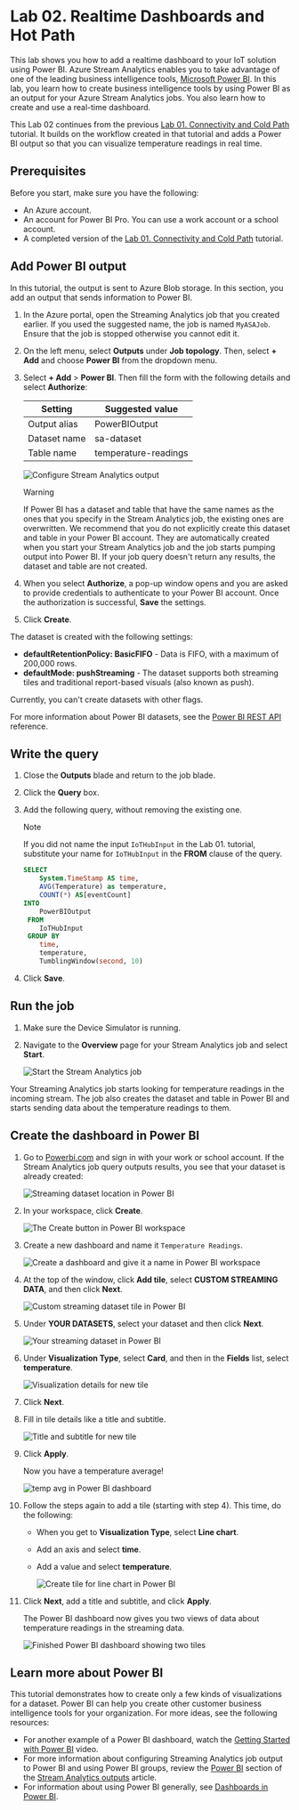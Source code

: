 # Lab 02. Realtime Dashboards and Hot Path

This lab shows you how to add a realtime dashboard to your IoT solution using Power BI. Azure Stream Analytics enables you to take advantage of one of the leading business intelligence tools, [Microsoft Power BI](https://powerbi.com/). In this lab, you learn how to create business intelligence tools by using Power BI as an output for your Azure Stream Analytics jobs. You also learn how to create and use a real-time dashboard.

This Lab 02 continues from the previous [Lab 01. Connectivity and Cold Path](./lab01-connectivity-cold-path.md) tutorial. It builds on the workflow created in that tutorial and adds a Power BI output so that you can visualize temperature readings in real time. 

## Prerequisites

Before you start, make sure you have the following:

* An Azure account.
* An account for Power BI Pro. You can use a work account or a school account.
* A completed version of the [Lab 01. Connectivity and Cold Path](./lab01-connectivity-cold-path.md)  tutorial.

## Add Power BI output
In this tutorial, the output is sent to Azure Blob storage. In this section, you add an output that sends information to Power BI.

1. In the Azure portal, open the Streaming Analytics job that you created earlier. If you used the suggested name, the job is named `MyASAJob`. Ensure that the job is stopped otherwise you cannot edit it.

2. On the left menu, select **Outputs** under **Job topology**. Then, select **+ Add** and choose **Power BI** from the dropdown menu.

3. Select **+ Add** > **Power BI**. Then fill the form with the following details and select **Authorize**:

   |**Setting**  |**Suggested value**  |
   |---------|---------|
   |Output alias  |  PowerBIOutput  |
   |Dataset name  |   sa-dataset  |
   |Table name |  temperature-readings  |

   ![Configure Stream Analytics output](./img/lab02/configure-stream-analytics-output.png)

   > [!WARNING]
   > If Power BI has a dataset and table that have the same names as the ones that you specify in the Stream Analytics job, the existing ones are overwritten.
   > We recommend that you do not explicitly create this dataset and table in your Power BI account. They are automatically created when you start your Stream Analytics job and the job starts pumping output into Power BI. If your job query doesn't return any results, the dataset and table are not  created.
   >

4. When you select **Authorize**, a pop-up window opens and you are asked to provide credentials to authenticate to your Power BI account. Once the authorization is successful, **Save** the settings.

8. Click **Create**.

The dataset is created with the following settings:

* **defaultRetentionPolicy: BasicFIFO** - Data is FIFO, with a maximum of 200,000 rows.
* **defaultMode: pushStreaming** - The dataset supports both streaming tiles and traditional report-based visuals (also known as push).

Currently, you can't create datasets with other flags.

For more information about Power BI datasets, see the [Power BI REST API](https://msdn.microsoft.com/library/mt203562.aspx) reference.


## Write the query

1. Close the **Outputs** blade and return to the job blade.

2. Click the **Query** box. 

3. Add the following query, without removing the existing one. 

    >[!NOTE]
    >If you did not name the input `IoTHubInput` in the Lab 01. tutorial, substitute your name for `IoTHubInput` in the **FROM** clause of the query.

   ```SQL
   SELECT
       System.TimeStamp AS time,
       AVG(Temperature) as temperature, 
       COUNT(*) AS[eventCount]
   INTO
       PowerBIOutput
    FROM
       IoTHubInput
    GROUP BY
       time, 
       temperature,
       TumblingWindow(second, 10)
   ```

4. Click **Save**.

## Run the job

1. Make sure the Device Simulator is running.

2. Navigate to the **Overview** page for your Stream Analytics job and select **Start**.

    ![Start the Stream Analytics job](./img/lab02/stream-analytics-sa-job-start-output.png)

Your Streaming Analytics job starts looking for temperature readings in the incoming stream. The job also creates the dataset and table in Power BI and starts sending data about the temperature readings to them.


## Create the dashboard in Power BI

1. Go to [Powerbi.com](https://powerbi.com) and sign in with your work or school account. If the Stream Analytics job query outputs results, you see that your dataset is already created:

    ![Streaming dataset location in Power BI](./img/lab02/stream-analytics-streaming-dataset.png)

2. In your workspace, click **Create**.

    ![The Create button in Power BI workspace](./img/lab02/pbi-create-dashboard.png)

3. Create a new dashboard and name it `Temperature Readings`.

    ![Create a dashboard and give it a name in Power BI workspace](./img/lab02/pbi-create-dashboard-name.png)

4. At the top of the window, click **Add tile**, select **CUSTOM STREAMING DATA**, and then click **Next**.

    ![Custom streaming dataset tile in Power BI](./img/lab02/custom-streaming-data.png)

5. Under **YOUR DATASETS**, select your dataset and then click **Next**.

    ![Your streaming dataset in Power BI](./img/lab02/your-streaming-dataset.png)

6. Under **Visualization Type**, select **Card**, and then in the **Fields** list, select **temperature**.

    ![Visualization details for new tile](./img/lab02/add-temperature-tile.png)

7. Click **Next**.

8. Fill in tile details like a title and subtitle.

    ![Title and subtitle for new tile](./img/lab02/pbi-new-tile-details.png)

9. Click **Apply**.

    Now you have a temperature average!

    ![temp avg in Power BI dashboard](./img/lab02/power-bi-counter-tile.png)

10. Follow the steps again to add a tile (starting with step 4). This time, do the following:

    * When you get to **Visualization Type**, select **Line chart**. 
    * Add an axis and select **time**. 
    * Add a value and select **temperature**.

      ![Create tile for line chart in Power BI](././img/lab02/pbi-create-tile-line-chart.png)

9. Click **Next**, add a title and subtitle, and click **Apply**.

     The Power BI dashboard now gives you two views of data about temperature readings in the streaming data.

     ![Finished Power BI dashboard showing two tiles](./img/lab02/pbi-dashboard-finished.png)


## Learn more about Power BI

This tutorial demonstrates how to create only a few kinds of visualizations for a dataset. Power BI can help you create other customer business intelligence tools for your organization. For more ideas, see the following resources:

* For another example of a Power BI dashboard, watch the [Getting Started with Power BI](https://youtu.be/L-Z_6P56aas?t=1m58s) video.
* For more information about configuring Streaming Analytics job output to Power BI and using Power BI groups, review the [Power BI](stream-analytics-define-outputs.md#power-bi) section of the [Stream Analytics outputs](stream-analytics-define-outputs.md) article. 
* For information about using Power BI generally, see [Dashboards in Power BI](https://powerbi.microsoft.com/documentation/powerbi-service-dashboards/).

